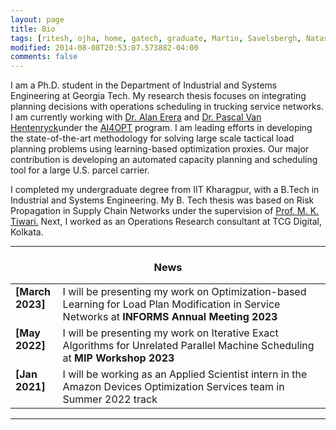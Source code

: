 ```yaml
---
layout: page
title: Bio
tags: [ritesh, ojha, home, gatech, graduate, Martin, Savelsbergh, Natashia, Boland, Alan, Erera, supply chain, operations research]
modified: 2014-08-08T20:53:07.573882-04:00
comments: false
---
```


I am a Ph.D. student in the Department of Industrial and Systems Engineering at Georgia Tech. My research thesis focuses on integrating planning decisions with operations scheduling in trucking service networks. I am currently working with <a href="https://www.isye.gatech.edu/users/alan-erera/">Dr. Alan Erera</a> and <a href="https://www.isye.gatech.edu/users/pascal-van-hentenryck">Dr. Pascal Van Hentenryck</a>under the
<a href="https://www.ai4opt.org/">AI4OPT</a> program. I am leading efforts in developing the state-of-the-art methodology for solving large scale tactical load planning problems using learning-based optimization proxies. Our major contribution is developing an automated capacity planning and scheduling tool for a large U.S. parcel carrier.

I completed my undergraduate degree from IIT Kharagpur, with a B.Tech in Industrial and Systems Engineering. My B. Tech thesis was based on Risk Propagation in Supply Chain Networks under the supervision of <a href="https://scholar.google.co.in/citations?user=xDL-rrsAAAAJ&hl=en/">Prof. M. K. Tiwari.</a> Next, I worked as an Operations Research consultant at TCG Digital, Kolkata. 

----

<h3 align="center">News</h3>
<table class='news-table'>
    <col width="15%">
    <col width="85%">
    <tr>
        <td valign="top"><strong>[March 2023]</strong></td>
        <td>I will be presenting my work on Optimization-based Learning for Load Plan Modification in Service Networks at <strong>INFORMS Annual Meeting 2023</strong>
        </td>
    </tr>
    <tr>
        <td valign="top"><strong>[May 2022]</strong></td>
        <td>I will be presenting my work on Iterative Exact Algorithms for Unrelated Parallel Machine Scheduling at <strong>MIP Workshop 2023</strong>
        </td>
    </tr>
    <tr>
        <td valign="top"><strong>[Jan 2021]</strong></td>
        <td>I will be working as an Applied Scientist intern in the Amazon Devices Optimization Services team in Summer 2022</strong> track
        </td>
    </tr>
</table>

----
